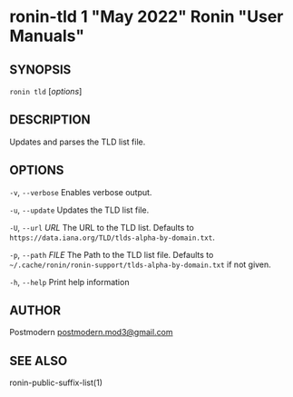 # ronin-tld 1 "May 2022" Ronin "User Manuals"

## SYNOPSIS

`ronin tld` [*options*]

## DESCRIPTION

Updates and parses the TLD list file.

## OPTIONS

`-v`, `--verbose`
  Enables verbose output.

`-u`, `--update`
  Updates the TLD list file.

`-U`, `--url` *URL*
  The URL to the TLD list. Defaults to
  `https://data.iana.org/TLD/tlds-alpha-by-domain.txt`.

`-p`, `--path` *FILE*
  The Path to the TLD list file. Defaults to
  `~/.cache/ronin/ronin-support/tlds-alpha-by-domain.txt` if not given.

`-h`, `--help`
  Print help information

## AUTHOR

Postmodern <postmodern.mod3@gmail.com>

## SEE ALSO

ronin-public-suffix-list(1)
